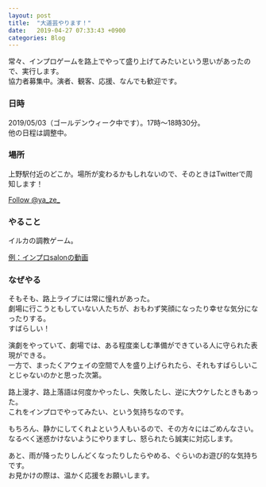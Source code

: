```yaml
---
layout: post
title:  "大道芸やります！"
date:   2019-04-27 07:33:43 +0900
categories: Blog
---
```


常々、インプロゲームを路上でやって盛り上げてみたいという思いがあったので、実行します。  
協力者募集中。演者、観客、応援、なんでも歓迎です。

### 日時
2019/05/03（ゴールデンウィーク中です）。17時〜18時30分。  
他の日程は調整中。

### 場所
上野駅付近のどこか。場所が変わるかもしれないので、そのときはTwitterで周知します！  

<a href="https://twitter.com/ya_ze_?ref_src=twsrc%5Etfw" class="twitter-follow-button" data-show-count="false">Follow @ya_ze_</a><script async src="https://platform.twitter.com/widgets.js" charset="utf-8"></script>


### やること

イルカの調教ゲーム。  

[例：インプロsalonの動画](https://www.youtube.com/watch?v=sLl3GkYx8So)

### なぜやる

そもそも、路上ライブには常に憧れがあった。  
劇場に行こうともしていない人たちが、おもわず笑顔になったり幸せな気分になったりする。  
すばらしい！

演劇をやっていて、劇場では、ある程度楽しむ準備ができている人に守られた表現ができる。  
一方で、まったくアウェイの空間で人を盛り上げられたら、それもすばらしいことじゃないのかと思った次第。

路上漫才、路上落語は何度かやったし、失敗したし、逆に大ウケしたときもあった。  
これをインプロでやってみたい、という気持ちなのです。

もちろん、静かにしてくれよという人もいるので、その方々にはごめんなさい。  
なるべく迷惑かけないようにやりますし、怒られたら誠実に対応します。

あと、雨が降ったりしんどくなったりしたらやめる、ぐらいのお遊び的な気持ちです。  
お見かけの際は、温かく応援をお願いします。


